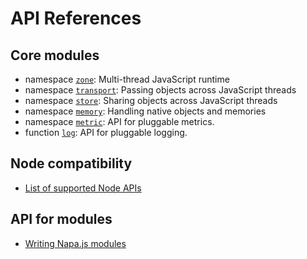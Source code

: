 # API References

## Core modules
- namespace [`zone`](./zone.md): Multi-thread JavaScript runtime
- namespace [`transport`](./transport.md): Passing objects across JavaScript threads
- namespace [`store`](./store.md): Sharing objects across JavaScript threads
- namespace [`memory`](./memory.md): Handling native objects and memories
- namespace [`metric`](./metric.md): API for pluggable metrics.
- function [`log`](./log.md): API for pluggable logging.

## Node compatibility
- [List of supported Node APIs](./node-api.md)

## API for modules
- [Writing Napa.js modules](./module.md)
